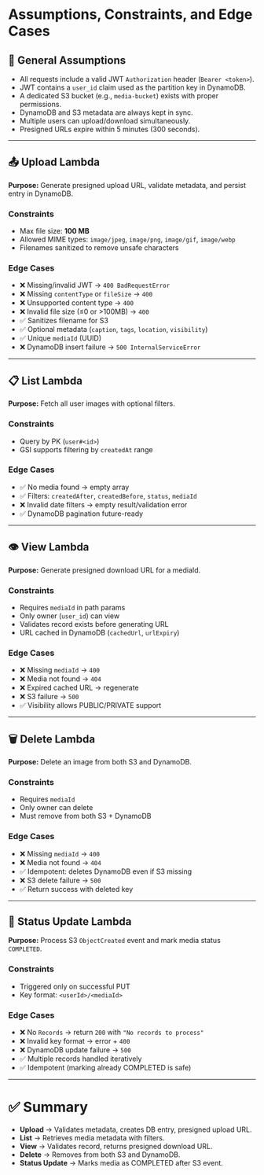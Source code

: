 # Assumptions, Constraints, and Edge Cases

## 🔑 General Assumptions
- All requests include a valid JWT `Authorization` header (`Bearer <token>`).
- JWT contains a `user_id` claim used as the partition key in DynamoDB.
- A dedicated S3 bucket (e.g., `media-bucket`) exists with proper permissions.
- DynamoDB and S3 metadata are always kept in sync.
- Multiple users can upload/download simultaneously.
- Presigned URLs expire within 5 minutes (300 seconds).

---

## 📤 Upload Lambda
**Purpose:** Generate presigned upload URL, validate metadata, and persist entry in DynamoDB.

### Constraints
- Max file size: **100 MB**
- Allowed MIME types: `image/jpeg`, `image/png`, `image/gif`, `image/webp`
- Filenames sanitized to remove unsafe characters

### Edge Cases
- ❌ Missing/invalid JWT → `400 BadRequestError`
- ❌ Missing `contentType` or `fileSize` → `400`
- ❌ Unsupported content type → `400`
- ❌ Invalid file size (≤0 or >100MB) → `400`
- ✅ Sanitizes filename for S3
- ✅ Optional metadata (`caption`, `tags`, `location`, `visibility`)
- ✅ Unique `mediaId` (UUID)
- ❌ DynamoDB insert failure → `500 InternalServiceError`

---

## 📋 List Lambda
**Purpose:** Fetch all user images with optional filters.

### Constraints
- Query by PK (`user#<id>`)
- GSI supports filtering by `createdAt` range

### Edge Cases
- ✅ No media found → empty array
- ✅ Filters: `createdAfter`, `createdBefore`, `status`, `mediaId`
- ❌ Invalid date filters → empty result/validation error
- ✅ DynamoDB pagination future-ready

---

## 👁️ View Lambda
**Purpose:** Generate presigned download URL for a mediaId.

### Constraints
- Requires `mediaId` in path params
- Only owner (`user_id`) can view
- Validates record exists before generating URL
- URL cached in DynamoDB (`cachedUrl`, `urlExpiry`)

### Edge Cases
- ❌ Missing `mediaId` → `400`
- ❌ Media not found → `404`
- ❌ Expired cached URL → regenerate
- ❌ S3 failure → `500`
- ✅ Visibility allows PUBLIC/PRIVATE support

---

## 🗑️ Delete Lambda
**Purpose:** Delete an image from both S3 and DynamoDB.

### Constraints
- Requires `mediaId`
- Only owner can delete
- Must remove from both S3 + DynamoDB

### Edge Cases
- ❌ Missing `mediaId` → `400`
- ❌ Media not found → `404`
- ✅ Idempotent: deletes DynamoDB even if S3 missing
- ❌ S3 delete failure → `500`
- ✅ Return success with deleted key

---

## 🔄 Status Update Lambda
**Purpose:** Process S3 `ObjectCreated` event and mark media status `COMPLETED`.

### Constraints
- Triggered only on successful PUT
- Key format: `<userId>/<mediaId>`

### Edge Cases
- ❌ No `Records` → return `200` with `"No records to process"`
- ❌ Invalid key format → error + `400`
- ❌ DynamoDB update failure → `500`
- ✅ Multiple records handled iteratively
- ✅ Idempotent (marking already COMPLETED is safe)

---

# ✅ Summary
- **Upload** → Validates metadata, creates DB entry, presigned upload URL.
- **List** → Retrieves media metadata with filters.
- **View** → Validates record, returns presigned download URL.
- **Delete** → Removes from both S3 and DynamoDB.
- **Status Update** → Marks media as COMPLETED after S3 event.
